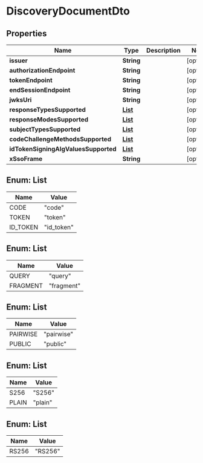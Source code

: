 
# DiscoveryDocumentDto

## Properties

Name | Type | Description | Notes
------------ | ------------- | ------------- | -------------
**issuer** | **String** |  |  [optional]
**authorizationEndpoint** | **String** |  |  [optional]
**tokenEndpoint** | **String** |  |  [optional]
**endSessionEndpoint** | **String** |  |  [optional]
**jwksUri** | **String** |  |  [optional]
**responseTypesSupported** | [**List<ResponseTypesSupportedEnum>**](#List<ResponseTypesSupportedEnum>) |  |  [optional]
**responseModesSupported** | [**List<ResponseModesSupportedEnum>**](#List<ResponseModesSupportedEnum>) |  |  [optional]
**subjectTypesSupported** | [**List<SubjectTypesSupportedEnum>**](#List<SubjectTypesSupportedEnum>) |  |  [optional]
**codeChallengeMethodsSupported** | [**List<CodeChallengeMethodsSupportedEnum>**](#List<CodeChallengeMethodsSupportedEnum>) |  |  [optional]
**idTokenSigningAlgValuesSupported** | [**List<IdTokenSigningAlgValuesSupportedEnum>**](#List<IdTokenSigningAlgValuesSupportedEnum>) |  |  [optional]
**xSsoFrame** | **String** |  |  [optional]



## Enum: List<ResponseTypesSupportedEnum>

Name | Value
---- | -----
CODE | &quot;code&quot;
TOKEN | &quot;token&quot;
ID_TOKEN | &quot;id_token&quot;



## Enum: List<ResponseModesSupportedEnum>

Name | Value
---- | -----
QUERY | &quot;query&quot;
FRAGMENT | &quot;fragment&quot;



## Enum: List<SubjectTypesSupportedEnum>

Name | Value
---- | -----
PAIRWISE | &quot;pairwise&quot;
PUBLIC | &quot;public&quot;



## Enum: List<CodeChallengeMethodsSupportedEnum>

Name | Value
---- | -----
S256 | &quot;S256&quot;
PLAIN | &quot;plain&quot;



## Enum: List<IdTokenSigningAlgValuesSupportedEnum>

Name | Value
---- | -----
RS256 | &quot;RS256&quot;



